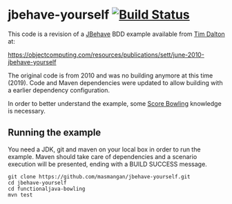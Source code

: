 # jbehave-yourself [![Build Status](https://travis-ci.org/masmangan/jbehave-yourself.svg?branch=master)](https://travis-ci.org/masmangan/jbehave-yourself)

This code is a revision of a [JBehave] BDD example available from [Tim Dalton] at:

https://objectcomputing.com/resources/publications/sett/june-2010-jbehave-yourself

The original code is from 2010 and was no building anymore at this time (2019).
Code and Maven dependencies were updated to allow building with a earlier dependency configuration.

In order to better understand the example, some [Score Bowling] knowledge is necessary.

## Running the example
You need a JDK, git and maven on your local box in order to run the example. 
Maven should take care of dependencies and a scenario execution will be presented, ending with a BUILD SUCCESS message.

```
git clone https://github.com/masmangan/jbehave-yourself.git
cd jbehave-yourself
cd functionaljava-bowling
mvn test
```

[Tim Dalton]: https://objectcomputing.com/resources/publications/sett/june-2010-jbehave-yourself
[JBehave]: https://jbehave.org/
[Score Bowling]: https://www.wikihow.com/Score-Bowling

